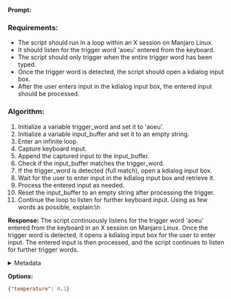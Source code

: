 **Prompt:**
### Requirements:
- The script should run in a loop within an X session on Manjaro Linux.
- It should listen for the trigger word 'aoeu' entered from the keyboard.
- The script should only trigger when the entire trigger word has been typed.
- Once the trigger word is detected, the script should open a kdialog input box.
- After the user enters input in the kdialog input box, the entered input should be processed.

### Algorithm:
1. Initialize a variable trigger_word and set it to 'aoeu'.
2. Initialize a variable input_buffer and set it to an empty string.
3. Enter an infinite loop.
4. Capture keyboard input.
5. Append the captured input to the input_buffer.
6. Check if the input_buffer matches the trigger_word.
7. If the trigger_word is detected (full match), open a kdialog input box.
8. Wait for the user to enter input in the kdialog input box and retrieve it.
9. Process the entered input as needed.
10. Reset the input_buffer to an empty string after processing the trigger.
11. Continue the loop to listen for further keyboard input.
 Using as few words as possible, explain:\n

**Response:**
The script continuously listens for the trigger word 'aoeu' entered from the keyboard in an X session on Manjaro Linux. Once the trigger word is detected, it opens a kdialog input box for the user to enter input. The entered input is then processed, and the script continues to listen for further trigger words.

<details><summary>Metadata</summary>

- Duration: 2892 ms
- Datetime: 2023-09-16T12:54:17.535735
- Model: gpt-3.5-turbo-0613

</details>

**Options:**
```json
{"temperature": 0.1}
```

